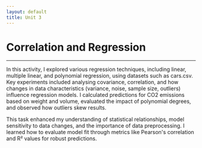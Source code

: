 ```yaml
---
layout: default
title: Unit 3
---
```


# Correlation and Regression

---

In this activity, I explored various regression techniques, including linear, multiple linear, and polynomial regression, using datasets such as cars.csv. Key experiments included analysing covariance, correlation, and how changes in data characteristics (variance, noise, sample size, outliers) influence regression models. I calculated predictions for CO2 emissions based on weight and volume, evaluated the impact of polynomial degrees, and observed how outliers skew results.

This task enhanced my understanding of statistical relationships, model sensitivity to data changes, and the importance of data preprocessing. I learned how to evaluate model fit through metrics like Pearson's correlation and R² values for robust predictions.

